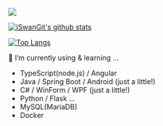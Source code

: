 ![](https://media.giphy.com/media/JsPuaEJ5ZJ4EU/giphy.gif)

[![iSwanGit's github stats](https://github-readme-stats.vercel.app/api?username=iswangit&show_icons=true&title_color=fff&icon_color=79ff97&text_color=9f9f9f&bg_color=151515)](https://github.com/anuraghazra/github-readme-stats)

[![Top Langs](https://github-readme-stats.vercel.app/api/top-langs/?username=iswangit&layout=compact&show_icons=true&title_color=fff&icon_color=79ff97&text_color=9f9f9f&bg_color=151515)](https://github.com/anuraghazra/github-readme-stats)

🌱 I’m currently using & learning ...
- TypeScript(node.js) / Angular
- Java / Spring Boot / Android (just a little!)
- C# / WinForm / WPF (just a little!)
- Python / Flask ... 
- MySQL(MariaDB)
- Docker

<!--
**iSwanGit/iSwanGit** is a ✨ _special_ ✨ repository because its `README.md` (this file) appears on your GitHub profile.

Here are some ideas to get you started:

- 🔭 I’m currently working on ...
- 🌱 I’m currently learning ...
- 👯 I’m looking to collaborate on ...
- 🤔 I’m looking for help with ...
- 💬 Ask me about ...
- 📫 How to reach me: ...
- 😄 Pronouns: ...
- ⚡ Fun fact: ...
-->
